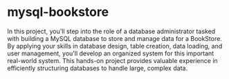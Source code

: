 # mysql-bookstore
In this project, you'll step into the role of a database administrator tasked with building a MySQL database to store and manage data for a BookStore. By applying your skills in database design, table creation, data loading, and user management, you'll develop an organized system for this important real-world system. This hands-on project provides valuable experience in efficiently structuring databases to handle large, complex data.
